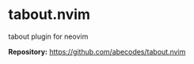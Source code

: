 # tabout.nvim

tabout plugin for neovim

**Repository:** <https://github.com/abecodes/tabout.nvim>

<!-- vim: set ft=markdown: -->